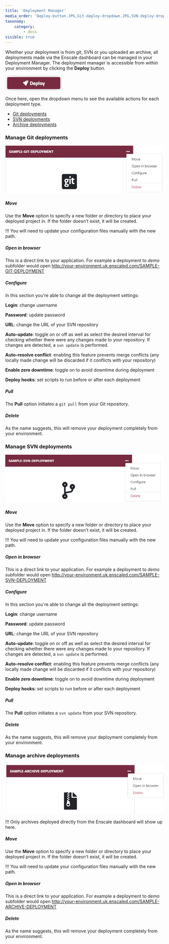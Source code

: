 ```yaml
---
title: 'Deployment Manager'
media_order: 'Deploy-button.JPG,Git-deploy-dropdown.JPG,SVN-deploy-dropdown.JPG,Archive-deploy-dropdown.JPG'
taxonomy:
    category:
        - docs
visible: true
---
```


Whether your deployment is from git, SVN or you uploaded an archive, all deployments made via the Enscale dashboard can be managed in your Deployment Manager. The deployment manager is accessible from within your environment by clicking the **Deploy** button.

![](Deploy-button.JPG)

Once here, open the dropdown menu to see the available actions for each deployment type.
* [Git deployments](/getting-started/deployments/deployment-manager#manage-git-deployments)
* [SVN deployments](/getting-started/deployments/deployment-manager#manage-svn-deployments)
* [Archive deployments](/getting-started/deployments/deployment-manager#manage-archive-deployments)

### Manage Git deployments
![](Git-deploy-dropdown.JPG)

##### Move

Use the **Move** option to specify a new folder or directory to place your deployed project in. If the folder doesn't exist, it will be created.

!!! You will need to update your configuration files manually with the new path.

##### Open in browser

This is a direct link to your application. For example a deployment to *demo* subfolder would open http://your-environment.uk.enscaled.com/SAMPLE-GIT-DEPLOYMENT

##### Configure

In this section you're able to change all the deployment settings:

**Login**: change username

**Password**: update password

**URL**: change the URL of your SVN repository

**Auto-update**: toggle on or off as well as select the desired interval for checking whether there were any changes made to your repository. If changes are detected, a `svn update` is performed.

**Auto-resolve conflict**: enabling this feature prevents merge conflicts (any locally made change will be discarded if it conflicts with your repository)

**Enable zero downtime**: toggle on to avoid downtime during deployment

**Deploy hooks**: set scripts to run before or after each deployment


##### Pull

The **Pull** option initiates a `git pull` from your Git repository.

##### Delete

As the name suggests, this will remove your deployment completely from your environment.


### Manage SVN deployments
![](SVN-deploy-dropdown.JPG)

##### Move

Use the **Move** option to specify a new folder or directory to place your deployed project in. If the folder doesn't exist, it will be created.

!!! You will need to update your configuration files manually with the new path.

##### Open in browser

This is a direct link to your application. For example a deployment to *demo* subfolder would open http://your-environment.uk.enscaled.com/SAMPLE-SVN-DEPLOYMENT

##### Configure

In this section you're able to change all the deployment settings:

**Login**: change username

**Password**: update password

**URL**: change the URL of your SVN repository

**Auto-update**: toggle on or off as well as select the desired interval for checking whether there were any changes made to your repository. If changes are detected, a `svn update` is performed.

**Auto-resolve conflict**: enabling this feature prevents merge conflicts (any locally made change will be discarded if it conflicts with your repository)

**Enable zero downtime**: toggle on to avoid downtime during deployment

**Deploy hooks**: set scripts to run before or after each deployment


##### Pull

The **Pull** option initiates a `svn update` from your SVN repository.

##### Delete

As the name suggests, this will remove your deployment completely from your environment.


### Manage archive deployments
![](Archive-deploy-dropdown.JPG)

!!! Only archives deployed directly from the Enscale dashboard will show up here.

##### Move

Use the **Move** option to specify a new folder or directory to place your deployed project in. If the folder doesn't exist, it will be created.

!!! You will need to update your configuration files manually with the new path.

##### Open in browser

This is a direct link to your application. For example a deployment to *demo* subfolder would open http://your-environment.uk.enscaled.com/SAMPLE-ARCHIVE-DEPLOYMENT

##### Delete

As the name suggests, this will remove your deployment completely from your environment.

